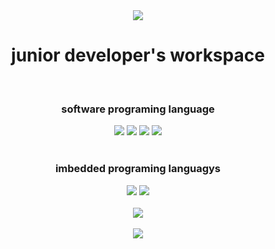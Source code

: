<div align=center>
 <img src="https://capsule-render.vercel.app/api?type=waving&color=blue&height=200&section=header&text=Welcome&fontSize=90" />
</div>

<div align=center>
 <h1> junior developer's workspace </h1>
 <br>
</div>
<div align=center>
  <h3> software programing language</h3>
 <img src="https://img.shields.io/badge/C-A8B9CC?style=flat&logo=C&logoColor=white">
 <img src="https://img.shields.io/badge/C Sharp-2391230?style=flat&logo=C Sharp&logoColor=white"/> 
 <img src="https://img.shields.io/badge/Python-3776AB?style=flat&logo=Python&logoColor=white"/> 
 <img src="https://img.shields.io/badge/JavaScript#F7DF1E?style=flat&logo=JavaScript&logoColor=white"/> 
 <br><br>
</div>

<div align=center>
 <h3> imbedded programing languagys </h3>
 <img src="https://img.shields.io/badge/Arduino-00979D?style=flat&logo=Arduino&logoColor=white"/>
 <img src="https://img.shields.io/badge/Raspberry Pi-A22846?style=flat&logo=Raspberry Pi&logoColor=white"/>
 <br><br>
</div>

<div align=center>
 <img src="https://github-readme-stats.vercel.app/api/top-langs/?username=siops1&layout=compact">
 <br><br>
 <img src="https://github-readme-stats.vercel.app/api?username=siops1&show_icons=true">
</div>
<div align=center>
  <br>
</div>
